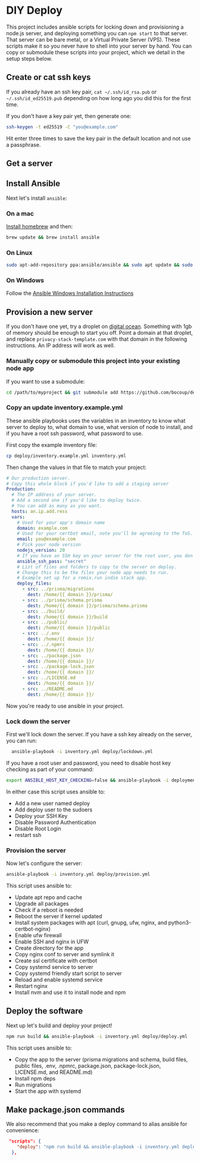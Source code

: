 # DIY Deploy

This project includes ansible scripts for locking down and provisioning a node.js server, and deploying something you can `npm start` to that server. That server can be bare metal, or a Virtual Private Server (VPS). These scripts make it so you never have to shell into your server by hand. You can copy or submodule these scripts into your project, which we detail in the setup steps below.

## Create or cat ssh keys

If you already have an ssh key pair, `cat ~/.ssh/id_rsa.pub` or `~/.ssh/id_ed25519.pub` depending on how long ago you did this for the first time.

If you don't have a key pair yet, then generate one:

```sh
ssh-keygen -t ed25519 -C "you@example.com"
```

Hit enter three times to save the key pair in the default location and not use a passphrase.

## Get a server

## Install Ansible

Next let's install `ansible`:

### On a mac

[Install homebrew](https://docs.brew.sh/Installation) and then:

```sh
brew update && brew install ansible
```

### On Linux

```sh
sudo apt-add-repository ppa:ansible/ansible && sudo apt update && sudo apt install ansible
```

### On Windows

Follow the [Ansible Windows Installation Instructions](https://docs.ansible.com/ansible/latest/os_guide/windows_setup.html)

## Provision a new server

If you don't have one yet, try a droplet on [digital ocean](https://digitalocean.com/). Something with 1gb of memory should be enough to start you off. Point a domain at that droplet, and replace `privacy-stack-template.com` with that domain in the following instructions. An IP address will work as well.

### Manually copy or submodule this project into your existing node app

If you want to use a submodule:
```sh
cd /path/to/myproject && git submodule add https://github.com/bocoup/deploy.git && git submodule init
```

### Copy an update inventory.example.yml

These ansible playbooks uses the variables in an inventory to know what server to deploy to, what domain to use, what version of node to install, and if you have a root ssh password, what password to use.

First copy the example inventory file:

```sh
cp deploy/inventory.example.yml inventory.yml
```

Then change the values in that file to match your project:

```yml
# Our production server.
# Copy this whole block if you'd like to add a staging server
Production:
  # The IP address of your server.
  # Add a second one if you'd like to deploy twice.
  # You can add as many as you want.
  hosts: an.ip.add.ress
  vars:
    # Used for your app's domain name
    domain: example.com
    # Used for your certbot email, note you'll be agreeing to the ToS.
    email: you@example.com
    # Pick your node version
    nodejs_version: 20
    # If you have an SSH key on your server for the root user, you don't need this.
    ansible_ssh_pass: "secret"
    # List of files and folders to copy to the server on deploy.
    # Change this to be the files your node app needs to run.
    # Example set up for a remix.run indie stack app.
    deploy_files:
      - src: ../prisma/migrations
        dest: /home/{{ domain }}/prisma/
      - src: ../prisma/schema.prisma
        dest: /home/{{ domain }}/prisma/schema.prisma
      - src: ../build/
        dest: /home/{{ domain }}/build
      - src: ../public/
        dest: /home/{{ domain }}/public
      - src: ../.env
        dest: /home/{{ domain }}/
      - src: ../.npmrc
        dest: /home/{{ domain }}/
      - src: ../package.json
        dest: /home/{{ domain }}/
      - src: ../package-lock.json
        dest: /home/{{ domain }}/
      - src: ../LICENSE.md
        dest: /home/{{ domain }}/
      - src: ../README.md
        dest: /home/{{ domain }}/
```

Now you're ready to use ansible in your project.

### Lock down the server

First we'll lock down the server. If you have a ssh key already on the server, you can run:

```sh
  ansible-playbook -i inventory.yml deploy/lockdown.yml
```

If you have a root user and password, you need to disable host key checking as part of your command:

```sh
export ANSIBLE_HOST_KEY_CHECKING=false && ansible-playbook -i deployment/inventory.yml  deploy/lockdown.yml
```

In either case this script uses ansible to:

- Add a new user named deploy
- Add deploy user to the sudoers
- Deploy your SSH Key
- Disable Password Authentication
- Disable Root Login
- restart ssh

### Provision the server

Now let's configure the server:

```sh
ansible-playbook -i inventory.yml deploy/provision.yml
```

This script uses ansible to:

- Update apt repo and cache
- Upgrade all packages
- Check if a reboot is needed
- Reboot the server if kernel updated
- Install system packages with apt (curl, gnupg, ufw, nginx, and python3-certbot-nginx)
- Enable ufw firewall
- Enable SSH and nginx in UFW
- Create directory for the app
- Copy nginx conf to server and symlink it
- Create ssl certificate with certbot
- Copy systemd service to server
- Copy systemd friendly start script to server
- Reload and enable systemd service
- Restart nginx
- Install nvm and use it to install node and npm

## Deploy the software

Next up let's build and deploy your project!

```sh
npm run build && ansible-playbook -i inventory.yml deploy/deploy.yml
```

This script uses ansible to:

- Copy the app to the server (prisma migrations and schema, build files, public files, .env, .npmrc, package.json, package-lock.json, LICENSE.md, and README.md)
- Install npm deps
- Run migrations
- Start the app with systemd

## Make package.json commands

We also recommend that you make a deploy command to alias ansible for convenience:

```json
 "scripts": {
    "deploy": "npm run build && ansible-playbook -i inventory.yml deploy/deploy.yml"
  },
```
